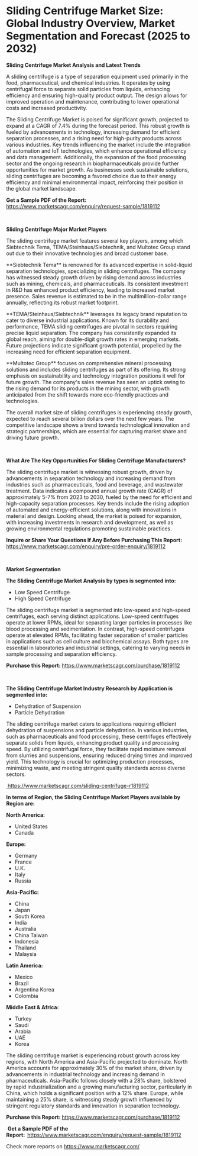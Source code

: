 <p><h1>Sliding Centrifuge Market Size: Global Industry Overview, Market Segmentation and Forecast (2025 to 2032)</h1></p><p><strong>Sliding Centrifuge Market Analysis and Latest Trends</strong></p>
<p><p>A sliding centrifuge is a type of separation equipment used primarily in the food, pharmaceutical, and chemical industries. It operates by using centrifugal force to separate solid particles from liquids, enhancing efficiency and ensuring high-quality product output. The design allows for improved operation and maintenance, contributing to lower operational costs and increased productivity.</p><p>The Sliding Centrifuge Market is poised for significant growth, projected to expand at a CAGR of 7.4% during the forecast period. This robust growth is fueled by advancements in technology, increasing demand for efficient separation processes, and a rising need for high-purity products across various industries. Key trends influencing the market include the integration of automation and IoT technologies, which enhance operational efficiency and data management. Additionally, the expansion of the food processing sector and the ongoing research in biopharmaceuticals provide further opportunities for market growth. As businesses seek sustainable solutions, sliding centrifuges are becoming a favored choice due to their energy efficiency and minimal environmental impact, reinforcing their position in the global market landscape.</p></p>
<p><strong>Get a Sample PDF of the Report:&nbsp;</strong> <a href="https://www.marketscagr.com/enquiry/request-sample/1819112?utm_campaign=3127&utm_medium=2&utm_source=Github&utm_content=ia&utm_term=12042025&utm_id=sliding-centrifuge">https://www.marketscagr.com/enquiry/request-sample/1819112</a></p>
<p>&nbsp;</p>
<p><strong>Sliding Centrifuge Major Market Players</strong></p>
<p><p>The sliding centrifuge market features several key players, among which Siebtechnik Tema, TEMA/Steinhaus/Siebtechnik, and Multotec Group stand out due to their innovative technologies and broad customer base.</p><p>**Siebtechnik Tema** is renowned for its advanced expertise in solid-liquid separation technologies, specializing in sliding centrifuges. The company has witnessed steady growth driven by rising demand across industries such as mining, chemicals, and pharmaceuticals. Its consistent investment in R&D has enhanced product efficiency, leading to increased market presence. Sales revenue is estimated to be in the multimillion-dollar range annually, reflecting its robust market footprint.</p><p>**TEMA/Steinhaus/Siebtechnik** leverages its legacy brand reputation to cater to diverse industrial applications. Known for its durability and performance, TEMA sliding centrifuges are pivotal in sectors requiring precise liquid separation. The company has consistently expanded its global reach, aiming for double-digit growth rates in emerging markets. Future projections indicate significant growth potential, propelled by the increasing need for efficient separation equipment.</p><p>**Multotec Group** focuses on comprehensive mineral processing solutions and includes sliding centrifuges as part of its offering. Its strong emphasis on sustainability and technology integration positions it well for future growth. The company's sales revenue has seen an uptick owing to the rising demand for its products in the mining sector, with growth anticipated from the shift towards more eco-friendly practices and technologies.</p><p>The overall market size of sliding centrifuges is experiencing steady growth, expected to reach several billion dollars over the next few years. The competitive landscape shows a trend towards technological innovation and strategic partnerships, which are essential for capturing market share and driving future growth.</p></p>
<p>&nbsp;</p>
<p><strong>What Are The Key Opportunities For Sliding Centrifuge Manufacturers?</strong></p>
<p><p>The sliding centrifuge market is witnessing robust growth, driven by advancements in separation technology and increasing demand from industries such as pharmaceuticals, food and beverage, and wastewater treatment. Data indicates a compound annual growth rate (CAGR) of approximately 5-7% from 2023 to 2030, fueled by the need for efficient and high-capacity separation processes. Key trends include the rising adoption of automated and energy-efficient solutions, along with innovations in material and design. Looking ahead, the market is poised for expansion, with increasing investments in research and development, as well as growing environmental regulations promoting sustainable practices.</p></p>
<p><strong>Inquire or Share Your Questions If Any Before Purchasing This Report:</strong> <a href="https://www.marketscagr.com/enquiry/pre-order-enquiry/1819112?utm_campaign=3127&utm_medium=2&utm_source=Github&utm_content=ia&utm_term=12042025&utm_id=sliding-centrifuge">https://www.marketscagr.com/enquiry/pre-order-enquiry/1819112</a></p>
<p>&nbsp;</p>
<p><strong>Market Segmentation</strong></p>
<p><strong>The Sliding Centrifuge Market Analysis by types is segmented into:</strong></p>
<p><ul><li>Low Speed Centrifuge</li><li>High Speed Centrifuge</li></ul></p>
<p><p>The sliding centrifuge market is segmented into low-speed and high-speed centrifuges, each serving distinct applications. Low-speed centrifuges operate at lower RPMs, ideal for separating larger particles in processes like blood processing and sedimentation. In contrast, high-speed centrifuges operate at elevated RPMs, facilitating faster separation of smaller particles in applications such as cell culture and biochemical assays. Both types are essential in laboratories and industrial settings, catering to varying needs in sample processing and separation efficiency.</p></p>
<p><strong>Purchase this Report:&nbsp;</strong><a href="https://www.marketscagr.com/purchase/1819112?utm_campaign=3127&utm_medium=2&utm_source=Github&utm_content=ia&utm_term=12042025&utm_id=sliding-centrifuge">https://www.marketscagr.com/purchase/1819112</a></p>
<p>&nbsp;</p>
<p><strong>The Sliding Centrifuge Market Industry Research by Application is segmented into:</strong></p>
<p><ul><li>Dehydration of Suspension</li><li>Particle Dehydration</li></ul></p>
<p><p>The sliding centrifuge market caters to applications requiring efficient dehydration of suspensions and particle dehydration. In various industries, such as pharmaceuticals and food processing, these centrifuges effectively separate solids from liquids, enhancing product quality and processing speed. By utilizing centrifugal force, they facilitate rapid moisture removal from slurries and suspensions, ensuring reduced drying times and improved yield. This technology is crucial for optimizing production processes, minimizing waste, and meeting stringent quality standards across diverse sectors.</p></p>
<p><a href="https://www.marketscagr.com/sliding-centrifuge-r1819112?utm_campaign=3127&utm_medium=2&utm_source=Github&utm_content=ia&utm_term=12042025&utm_id=sliding-centrifuge">&nbsp;https://www.marketscagr.com/sliding-centrifuge-r1819112</a></p>
<p><strong>In terms of Region, the Sliding Centrifuge Market Players available by Region are:</strong></p>
<p>
    <p> <strong> North America: </strong>
        <ul>
            <li>United States</li>
            <li>Canada</li>
        </ul>
        </p> 
    <p> <strong> Europe: </strong>
        <ul>
            <li>Germany</li>
            <li>France</li>
            <li>U.K.</li>
            <li>Italy</li>
            <li>Russia</li>
        </ul>
        </p> 
    <p> <strong> Asia-Pacific: </strong>
        <ul>
            <li>China</li>
            <li>Japan</li>
            <li>South Korea</li>
            <li>India</li>
            <li>Australia</li>
            <li>China Taiwan</li>
            <li>Indonesia</li>
            <li>Thailand</li>
            <li>Malaysia</li>
        </ul>
        </p> 
    <p> <strong> Latin America: </strong>
        <ul>
            <li>Mexico</li>
            <li>Brazil</li>
            <li>Argentina Korea</li>
            <li>Colombia</li>
        </ul>
        </p> 
    <p> <strong> Middle East & Africa: </strong>
        <ul>
            <li>Turkey</li>
            <li>Saudi</li>
            <li>Arabia</li>
            <li>UAE</li>
            <li>Korea</li>
        </ul>
    </p>
    </p>
<p><p>The sliding centrifuge market is experiencing robust growth across key regions, with North America and Asia-Pacific projected to dominate. North America accounts for approximately 30% of the market share, driven by advancements in industrial technology and increasing demand in pharmaceuticals. Asia-Pacific follows closely with a 28% share, bolstered by rapid industrialization and a growing manufacturing sector, particularly in China, which holds a significant position with a 12% share. Europe, while maintaining a 25% share, is witnessing steady growth influenced by stringent regulatory standards and innovation in separation technology.</p></p>
<p><strong>Purchase this Report: </strong><a href="https://www.marketscagr.com/purchase/1819112?utm_campaign=3127&utm_medium=2&utm_source=Github&utm_content=ia&utm_term=12042025&utm_id=sliding-centrifuge">https://www.marketscagr.com/purchase/1819112</a></p>
<p>&nbsp;<strong>Get a Sample PDF of the Report:&nbsp;&nbsp;</strong><a href="https://www.marketscagr.com/enquiry/request-sample/1819112?utm_campaign=3127&utm_medium=2&utm_source=Github&utm_content=ia&utm_term=12042025&utm_id=sliding-centrifuge">https://www.marketscagr.com/enquiry/request-sample/1819112</a></p>
<p><strong></strong></p>
<p>Check more reports on <a href="https://www.marketscagr.com/?utm_campaign=3127&utm_medium=2&utm_source=Github&utm_content=ia&utm_term=12042025&utm_id=sliding-centrifuge">https://www.marketscagr.com/</a></p>
